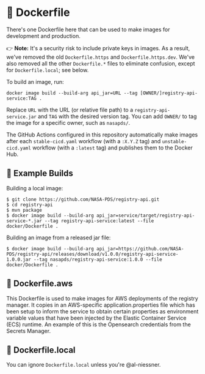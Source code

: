 # 🚢 Dockerfile

There's one Dockerfile here that can be used to make images for development and production.

👉 **Note:** It's a security risk to include private keys in images. As a result, we've removed the old `Dockerfile.https` and `Dockerfile.https.dev`. We've also removed all the other `Dockerfile.*` files to eliminate confusion, except for `Dockerfile.local`; see below.

To build an image, run:

    docker image build --build-arg api_jar=URL --tag [OWNER/]registry-api-service:TAG .

Replace `URL` with the URL (or relative file path) to a `registry-api-service.jar` and `TAG` with the desired version tag. You can add `OWNER/` to tag the image for a specific owner, such as `nasapds/`.

The GitHub Actions configured in this repository automatically make images after each `stable-cicd.yaml` workflow (with a `:X.Y.Z` tag) and `unstable-cicd.yaml` workflow (with a `:latest` tag) and publishes them to the Docker Hub.


## 🧱 Example Builds

Building a local image:
```console
$ git clone https://github.com/NASA-PDS/registry-api.git
$ cd registry-api
$ mvn package
$ docker image build --build-arg api_jar=service/target/registry-api-service-*.jar --tag registry-api-service:latest --file docker/Dockerfile .
```

Building an image from a released jar file:
```console
$ docker image build --build-arg api_jar=https://github.com/NASA-PDS/registry-api/releases/download/v1.0.0/registry-api-service-1.0.0.jar --tag nasapds/registry-api-service:1.0.0 --file docker/Dockerfile .
```

## 📍 Dockerfile.aws

This Dockerfile is used to make images for AWS deployments of the registry manager. It copies in an AWS-specific application.properties file which has been setup to inform the service to obtain certain properties as environment variable values that have been injected by the Elastic Container Service (ECS) runtime. An example of this is the Opensearch credentials from the Secrets Manager.

## 📍 Dockerfile.local

You can ignore `Dockerfile.local` unless you're @al-niessner.
